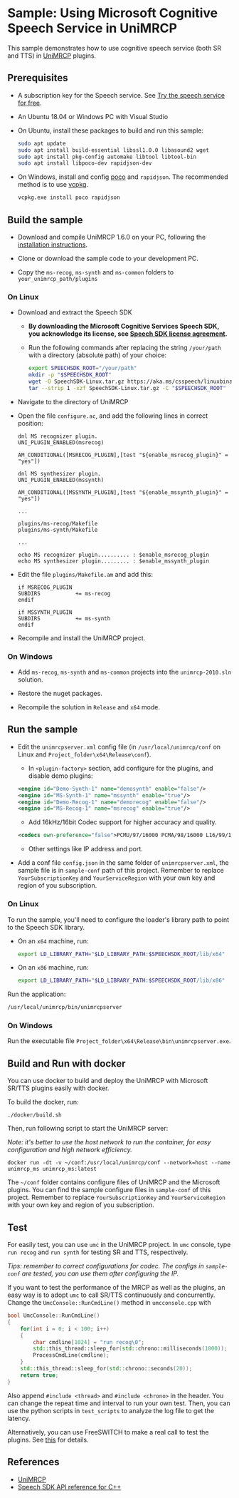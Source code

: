 # Sample: Using Microsoft Cognitive Speech Service in UniMRCP

This sample demonstrates how to use cognitive speech service (both SR and TTS) in [UniMRCP](http://www.unimrcp.org/) plugins.

## Prerequisites

* A subscription key for the Speech service. See [Try the speech service for free](https://docs.microsoft.com/azure/cognitive-services/speech-service/get-started).
* An Ubuntu 18.04 or Windows PC with Visual Studio
* On Ubuntu, install these packages to build and run this sample:

  ```sh
  sudo apt update
  sudo apt install build-essential libssl1.0.0 libasound2 wget
  sudo apt install pkg-config automake libtool libtool-bin
  sudo apt install libpoco-dev rapidjson-dev
  ```

* On Windows, install and config [poco](https://pocoproject.org/) and `rapidjson`. The recommended method is to use [vcpkg](https://github.com/microsoft/vcpkg).

  ```bash
  vcpkg.exe install poco rapidjson
  ```

## Build the sample

* Download and compile UniMRCP 1.6.0 on your PC, following the [installation instructions](http://www.unimrcp.org/index.php/project/get-started).

* Clone or download the sample code to your development PC.

* Copy the `ms-recog`, `ms-synth` and `ms-common` folders to `your_unimrcp_path/plugins`

### On Linux

* Download and extract the Speech SDK
  * **By downloading the Microsoft Cognitive Services Speech SDK, you acknowledge its license, see [Speech SDK license agreement](https://aka.ms/csspeech/license201809).**
  * Run the following commands after replacing the string `/your/path` with a directory (absolute path) of your choice:

    ```sh
    export SPEECHSDK_ROOT="/your/path"
    mkdir -p "$SPEECHSDK_ROOT"
    wget -O SpeechSDK-Linux.tar.gz https://aka.ms/csspeech/linuxbinary
    tar --strip 1 -xzf SpeechSDK-Linux.tar.gz -C "$SPEECHSDK_ROOT"
    ```

* Navigate to the directory of UniMRCP
* Open the file `configure.ac`, and add the following lines in correct position:

    ```shell
    dnl MS recognizer plugin.
    UNI_PLUGIN_ENABLED(msrecog)

    AM_CONDITIONAL([MSRECOG_PLUGIN],[test "${enable_msrecog_plugin}" = "yes"])

    dnl MS synthesizer plugin.
    UNI_PLUGIN_ENABLED(mssynth)

    AM_CONDITIONAL([MSSYNTH_PLUGIN],[test "${enable_mssynth_plugin}" = "yes"])

    ...

    plugins/ms-recog/Makefile
    plugins/ms-synth/Makefile

    ...

    echo MS recognizer plugin.......... : $enable_msrecog_plugin
    echo MS synthesizer plugin......... : $enable_mssynth_plugin
    ```

* Edit the file `plugins/Makefile.am` and add this:

    ```shell
    if MSRECOG_PLUGIN
    SUBDIRS		      += ms-recog
    endif

    if MSSYNTH_PLUGIN
    SUBDIRS		      += ms-synth
    endif
    ```

* Recompile and install the UniMRCP project.

### On Windows

* Add `ms-recog`, `ms-synth` and `ms-common` projects into the `unimrcp-2010.sln` solution.
  
* Restore the nuget packages.

* Recompile the solution in `Release` and `x64` mode.

## Run the sample

* Edit the `unimrcpserver.xml` config file (in `/usr/local/unimrcp/conf` on Linux and `Project_folder\x64\Release\conf`).

  * In `<plugin-factory>` section, add configure for the plugins, and disable demo plugins:

  ```xml
  <engine id="Demo-Synth-1" name="demosynth" enable="false"/>
  <engine id="MS-Synth-1" name="mssynth" enable="true"/>
  <engine id="Demo-Recog-1" name="demorecog" enable="false"/>
  <engine id="MS-Recog-1" name="msrecog" enable="true"/>
  ```

  * Add 16kHz/16bit Codec support for higher accuracy and quality.

  ```xml
  <codecs own-preference="false">PCMU/97/16000 PCMA/98/16000 L16/99/16000 PCMU PCMA L16/96/8000 telephone-event/101/8000</codecs>
  ```

  * Other settings like IP address and port.

* Add a conf file `config.json` in the same folder of `unimrcpserver.xml`, the sample file is in `sample-conf` path of this project. Remember to replace `YourSubscriptionKey` and `YourServiceRegion` with your own key and region of you subscription.

### On Linux

To run the sample, you'll need to configure the loader's library path to point to the Speech SDK library.

* On an `x64` machine, run:

  ```sh
  export LD_LIBRARY_PATH="$LD_LIBRARY_PATH:$SPEECHSDK_ROOT/lib/x64"
  ```

* On an `x86` machine, run:

  ```sh
  export LD_LIBRARY_PATH="$LD_LIBRARY_PATH:$SPEECHSDK_ROOT/lib/x86"
  ```

Run the application:

  ```sh
  /usr/local/unimrcp/bin/unimrcpserver
  ```

### On Windows

Run the executable file `Project_folder\x64\Release\bin\unimrcpserver.exe`.

## Build and Run with docker

You can use docker to build and deploy the UniMRCP with Microsoft SR/TTS plugins easily with docker.

To build the docker, run:

  ```shell
  ./docker/build.sh
  ```

Then, run following script to start the UniMRCP server:

*Note: it's better to use the host network to run the container, for easy configuration and high network efficiency.*

  ```shell
  docker run -dt -v ~/conf:/usr/local/unimrcp/conf --network=host --name unimrcp_ms unimrcp_ms:latest
  ```

The `~/conf` folder contains configure files of UniMRCP and the Microsoft plugins. You can find the sample configure files in `sample-conf` of this project.
Remember to replace `YourSubscriptionKey` and `YourServiceRegion` with your own key and region of you subscription.

## Test

For easily test, you can use `umc` in the UniMRCP project.
In `umc` console, type `run recog` and `run synth` for testing SR and TTS, respectively.

*Tips: remember to correct configurations for codec. The configs in `sample-conf` are tested, you can use them after configuring the IP.*

If you want to test the performance of the MRCP as well as the plugins, an easy way is to adopt `umc` to call SR/TTS continuously and concurrently.
Change the `UmcConsole::RunCmdLine()` method in `umcconsole.cpp` with

  ```c++
  bool UmcConsole::RunCmdLine()
  {
      for(int i = 0; i < 100; i++)
      {
          char cmdline[1024] = "run recog\0";
          std::this_thread::sleep_for(std::chrono::milliseconds(1000));
          ProcessCmdLine(cmdline);
      }
      std::this_thread::sleep_for(std::chrono::seconds(20));
      return true;
  }
  ```
  
Also append `#include <thread>` and `#include <chrono>` in the header.
You can change the repeat time and interval to run your own test.
Then, you can use the python scripts in `test_scripts` to analyze the log file to get the latency.

Alternatively, you can use FreeSWITCH to make a real call to test the plugins. See [this](test_with_freeswitch.md) for details.

## References

* [UniMRCP](http://www.unimrcp.org/)
* [Speech SDK API reference for C++](https://aka.ms/csspeech/cppref)
